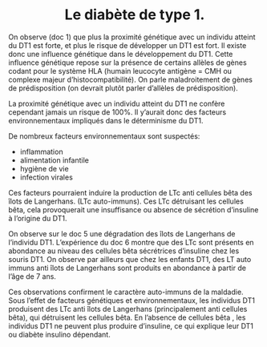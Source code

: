 <!DOCTYPE html>
<html>
<head><meta charset="utf-8"/></head>
<body>
<h1 align=center>Le diabète de type 1.</h1>


<p>On observe (doc 1) que plus la proximité génétique avec un individu atteint du DT1 est forte, et plus le risque de développer un DT1 est fort. Il existe donc une influence génétique dans le développement du DT1. Cette influence génétique repose sur la présence de certains allèles de gènes codant pour le système HLA (humain leucocyte antigène = CMH ou complexe majeur d’histocompatibilité). On parle maladroitement de gènes de prédisposition (on devrait plutôt parler d’allèles de prédisposition).</p>

<p>La proximité génétique avec un individu atteint du DT1 ne confère cependant jamais un risque de 100%. Il y’aurait donc des facteurs environnementaux impliqués dans le déterminisme du DT1.</p>

<p>De nombreux facteurs environnementaux sont suspectés:</p>

<ul>
<li>inflammation </li>
<li>alimentation infantile</li>
<li>hygiène de vie</li>
<li>infection virales</li>
</ul>

<p>Ces facteurs pourraient induire la production de LTc anti cellules bêta des îlots de Langerhans. (LTc auto-immuns). Ces LTc détruisant les cellules bêta, cela provoquerait une insuffisance ou absence de sécrétion d’insuline à l’origine du DT1.</p>

<p>On observe sur le doc 5 une dégradation des îlots de Langerhans de l’individu DT1. L’expérience du doc 6 montre que des LTc sont présents en abondance au niveau des cellules bêta sécrétrices d’insuline chez les souris DT1. On observe par ailleurs que chez les enfants DT1, des LT auto immuns anti îlots de Langerhans sont produits en abondance à partir de l’âge de 7 ans.</p>

<p>Ces observations confirment le caractère auto-immuns de la maldadie. Sous l’effet de facteurs génétiques et environnementaux, les individus DT1 produisent des LTc anti îlots de Langerhans (principalement anti cellules bêta), qui détruisent les cellules bêta. En l’absence de cellules bêta , les individus DT1 ne peuvent plus produire d’insuline, ce qui explique leur DT1 ou diabète insulino dépendant.</p>

</body>
</html>
